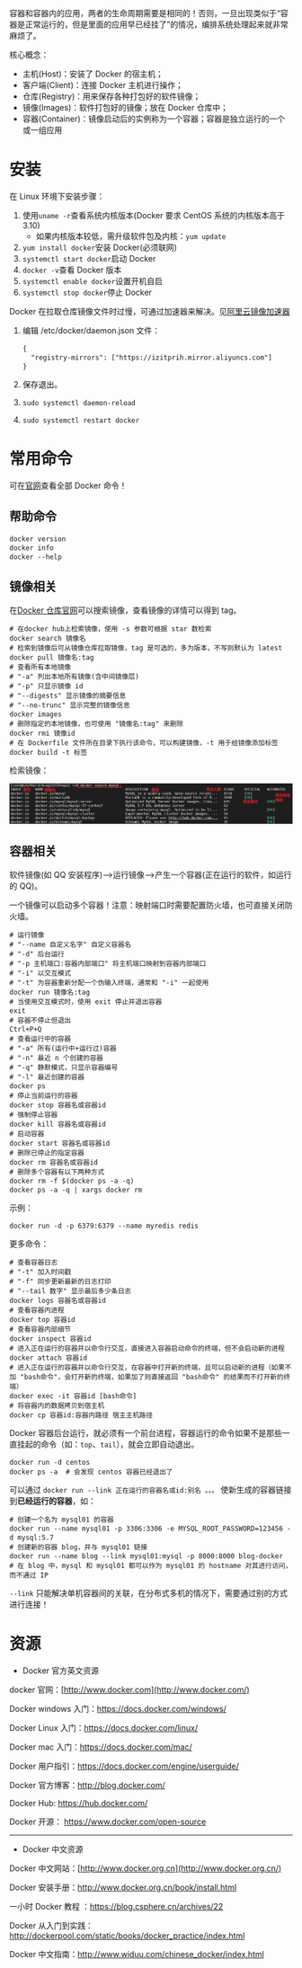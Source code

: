 容器和容器内的应用，两者的生命周期需要是相同的！否则，一旦出现类似于“容器是正常运行的，但是里面的应用早已经挂了”的情况，编排系统处理起来就非常麻烦了。

核心概念：

- 主机(Host)：安装了 Docker 的宿主机；
- 客户端(Client)：连接 Docker 主机进行操作；
- 仓库(Registry)：用来保存各种打包好的软件镜像；
- 镜像(Images)：软件打包好的镜像；放在 Docker 仓库中；
- 容器(Container)：镜像启动后的实例称为一个容器；容器是独立运行的一个或一组应用

# 安装

在 Linux 环境下安装步骤：

1. 使用`uname -r`查看系统内核版本(Docker 要求 CentOS 系统的内核版本高于 3.10)
   - 如果内核版本较低，需升级软件包及内核：`yum update`
2. `yum install docker`安装 Docker(必须联网)
3. `systemctl start docker`启动 Docker
4. `docker -v`查看 Docker 版本
5. `systemctl enable docker`设置开机自启
6. `systemctl stop docker`停止 Docker

Docker 在拉取仓库镜像文件时过慢，可通过加速器来解决。见[阿里云镜像加速器](https://cr.console.aliyun.com/cn-zhangjiakou/mirrors)

1. 编辑 /etc/docker/daemon.json 文件：

   ```shell
   {
     "registry-mirrors": ["https://izitprih.mirror.aliyuncs.com"]
   }
   ```

2. 保存退出。

3. `sudo systemctl daemon-reload`

4. `sudo systemctl restart docker`

# 常用命令

可在[官网](https://docs.docker.com/engine/reference/commandline/docker/#child-commands)查看全部 Docker 命令！

## 帮助命令

```shell
docker version
docker info
docker --help
```

## 镜像相关

在[Docker 仓库官网](https://hub.docker.com/)可以搜索镜像，查看镜像的详情可以得到 tag。

```shell
# 在docker hub上检索镜像，使用 -s 参数可根据 star 数检索
docker search 镜像名
# 检索到镜像后可从镜像仓库拉取镜像，tag 是可选的，多为版本，不写则默认为 latest
docker pull 镜像名:tag
# 查看所有本地镜像
# "-a" 列出本地所有镜像(含中间镜像层)
# "-p" 只显示镜像 id
# "--digests" 显示镜像的摘要信息
# "--no-trunc" 显示完整的镜像信息
docker images
# 删除指定的本地镜像，也可使用 "镜像名:tag" 来删除
docker rmi 镜像id
# 在 Dockerfile 文件所在目录下执行该命令，可以构建镜像，-t 用于给镜像添加标签
docker build -t 标签
```

检索镜像：

![](../images/docker-search.png)

## 容器相关

软件镜像(如 QQ 安装程序)——>运行镜像——>产生一个容器(正在运行的软件，如运行的 QQ)。

一个镜像可以启动多个容器！注意：映射端口时需要配置防火墙，也可直接关闭防火墙。

```shell
# 运行镜像
# "--name 自定义名字" 自定义容器名
# "-d" 后台运行
# "-p 主机端口:容器内部端口" 将主机端口映射到容器内部端口
# "-i" 以交互模式
# "-t" 为容器重新分配一个伪输入终端，通常和 "-i" 一起使用
docker run 镜像名:tag
# 当使用交互模式时，使用 exit 停止并退出容器
exit
# 容器不停止但退出
Ctrl+P+Q
# 查看运行中的容器
# "-a" 所有(运行中+运行过)容器
# "-n" 最近 n 个创建的容器
# "-q" 静默模式，只显示容器编号
# "-l" 最近创建的容器
docker ps
# 停止当前运行的容器
docker stop 容器名或容器id
# 强制停止容器
docker kill 容器名或容器id
# 启动容器
docker start 容器名或容器id
# 删除已停止的指定容器
docker rm 容器名或容器id
# 删除多个容器有以下两种方式
docker rm -f $(docker ps -a -q)
docker ps -a -q | xargs docker rm
```

示例：

```shell
docker run -d -p 6379:6379 --name myredis redis
```

更多命令：

```shell
# 查看容器日志
# "-t" 加入时间戳
# "-f" 同步更新最新的日志打印
# "--tail 数字" 显示最后多少条日志
docker logs 容器名或容器id
# 查看容器内进程
docker top 容器id
# 查看容器内部细节
docker inspect 容器id
# 进入正在运行的容器并以命令行交互，直接进入容器启动命令的终端，但不会启动新的进程
docker attach 容器id
# 进入正在运行的容器并以命令行交互，在容器中打开新的终端，且可以启动新的进程（如果不加 "bash命令"，会打开新的终端，如果加了则直接返回 "bash命令" 的结果而不打开新的终端）
docker exec -it 容器id [bash命令]
# 将容器内的数据拷贝到宿主机
docker cp 容器id:容器内路径 宿主主机路径
```

Docker 容器后台运行，就必须有一个前台进程，容器运行的命令如果不是那些一直挂起的命令（如：`top`、`tail`），就会立即自动退出。

```shell
docker run -d centos
docker ps -a  # 会发现 centos 容器已经退出了
```

可以通过 `docker run --link 正在运行的容器名或id:别名 。。。` 使新生成的容器链接到**已经运行的容器**，如：

```shell
# 创建一个名为 mysql01 的容器
docker run --name mysql01 -p 3306:3306 -e MYSQL_ROOT_PASSWORD=123456 -d mysql:5.7
# 创建新的容器 blog，并与 mysql01 链接
docker run --name blog --link mysql01:mysql -p 8000:8000 blog-docker
# 在 blog 中，mysql 和 mysql01 都可以作为 mysql01 的 hostname 对其进行访问，而不通过 IP
```

`--link` 只能解决单机容器间的关联，在分布式多机的情况下，需要通过别的方式进行连接！

# 资源

- Docker 官方英文资源

docker 官网：[http://www.docker.com](http://www.docker.com/)

Docker windows 入门：<https://docs.docker.com/windows/>

Docker Linux 入门：<https://docs.docker.com/linux/>

Docker mac 入门：<https://docs.docker.com/mac/>

Docker 用户指引：<https://docs.docker.com/engine/userguide/>

Docker 官方博客：<http://blog.docker.com/>

Docker Hub: <https://hub.docker.com/>

Docker 开源： <https://www.docker.com/open-source>

---

- Docker 中文资源

Docker 中文网站：[http://www.docker.org.cn](http://www.docker.org.cn/)

Docker 安装手册：<http://www.docker.org.cn/book/install.html>

一小时 Docker 教程 ：<https://blog.csphere.cn/archives/22>

Docker 从入门到实践：<http://dockerpool.com/static/books/docker_practice/index.html>

Docker 中文指南：<http://www.widuu.com/chinese_docker/index.html>
